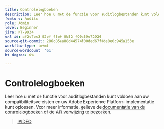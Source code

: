 ```yaml
---
title: Controlelogboeken
description: Leer hoe u met de functie voor auditlogbestanden kunt voldoen aan uw compatibiliteitsvereisten en uw Adobe Experience Platform-implementatie kunt oplossen.
feature: Audits
role: Admin
level: Beginner
jira: KT-9934
exl-id: af2c7ec3-82bf-43e9-8b52-f90a39e72926
source-git-commit: 286c85aa88d44574f00ded67f0de8e0c945a153e
workflow-type: tm+mt
source-wordcount: '61'
ht-degree: 0%

---
```


# Controlelogboeken

Leer hoe u met de functie voor auditlogbestanden kunt voldoen aan uw compatibiliteitsvereisten en uw Adobe Experience Platform-implementatie kunt oplossen. Voor meer informatie, gelieve de [ documentatie van de controlelogboeken ](https://experienceleague.adobe.com/docs/experience-platform/landing/governance-privacy-security/audit-logs/overview.html) of de [ API verwijzing ](https://developer.adobe.com/experience-platform-apis/references/audit-query/) te bezoeken.

>[!VIDEO](https://video.tv.adobe.com/v/341450?learn=on&enablevpops)

